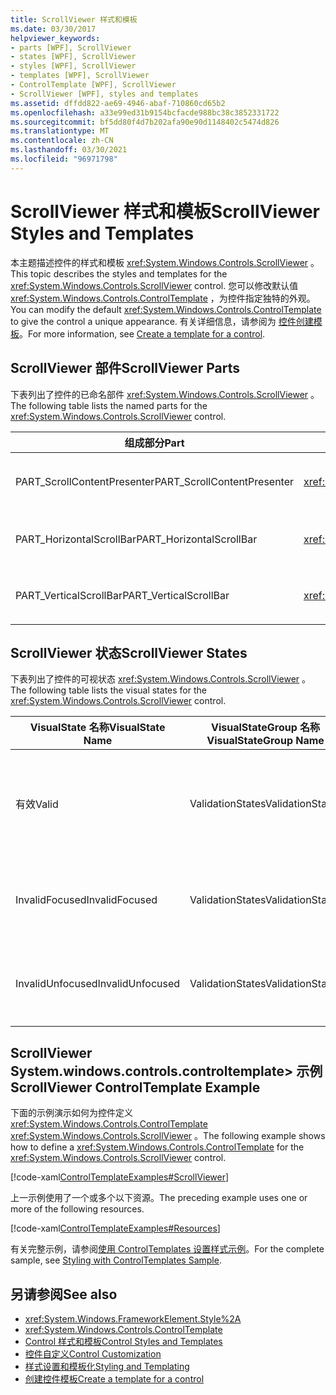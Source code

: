 ```yaml
---
title: ScrollViewer 样式和模板
ms.date: 03/30/2017
helpviewer_keywords:
- parts [WPF], ScrollViewer
- states [WPF], ScrollViewer
- styles [WPF], ScrollViewer
- templates [WPF], ScrollViewer
- ControlTemplate [WPF], ScrollViewer
- ScrollViewer [WPF], styles and templates
ms.assetid: dffdd822-ae69-4946-abaf-710860cd65b2
ms.openlocfilehash: a33e99ed31b9154bcfacde988bc38c3852331722
ms.sourcegitcommit: bf5dd80f4d7b202afa90e90d1148402c5474d826
ms.translationtype: MT
ms.contentlocale: zh-CN
ms.lasthandoff: 03/30/2021
ms.locfileid: "96971798"
---
```

# <a name="scrollviewer-styles-and-templates"></a><span data-ttu-id="f9a38-102">ScrollViewer 样式和模板</span><span class="sxs-lookup"><span data-stu-id="f9a38-102">ScrollViewer Styles and Templates</span></span>
<span data-ttu-id="f9a38-103">本主题描述控件的样式和模板 <xref:System.Windows.Controls.ScrollViewer> 。</span><span class="sxs-lookup"><span data-stu-id="f9a38-103">This topic describes the styles and templates for the <xref:System.Windows.Controls.ScrollViewer> control.</span></span> <span data-ttu-id="f9a38-104">您可以修改默认值 <xref:System.Windows.Controls.ControlTemplate> ，为控件指定独特的外观。</span><span class="sxs-lookup"><span data-stu-id="f9a38-104">You can modify the default <xref:System.Windows.Controls.ControlTemplate> to give the control a unique appearance.</span></span> <span data-ttu-id="f9a38-105">有关详细信息，请参阅为 [控件创建模板](/dotnet/desktop-wpf/themes/how-to-create-apply-template)。</span><span class="sxs-lookup"><span data-stu-id="f9a38-105">For more information, see [Create a template for a control](/dotnet/desktop-wpf/themes/how-to-create-apply-template).</span></span>  
  
## <a name="scrollviewer-parts"></a><span data-ttu-id="f9a38-106">ScrollViewer 部件</span><span class="sxs-lookup"><span data-stu-id="f9a38-106">ScrollViewer Parts</span></span>  
 <span data-ttu-id="f9a38-107">下表列出了控件的已命名部件 <xref:System.Windows.Controls.ScrollViewer> 。</span><span class="sxs-lookup"><span data-stu-id="f9a38-107">The following table lists the named parts for the <xref:System.Windows.Controls.ScrollViewer> control.</span></span>  
  
|<span data-ttu-id="f9a38-108">组成部分</span><span class="sxs-lookup"><span data-stu-id="f9a38-108">Part</span></span>|<span data-ttu-id="f9a38-109">类型</span><span class="sxs-lookup"><span data-stu-id="f9a38-109">Type</span></span>|<span data-ttu-id="f9a38-110">说明</span><span class="sxs-lookup"><span data-stu-id="f9a38-110">Description</span></span>|  
|-|-|-|  
|<span data-ttu-id="f9a38-111">PART_ScrollContentPresenter</span><span class="sxs-lookup"><span data-stu-id="f9a38-111">PART_ScrollContentPresenter</span></span>|<xref:System.Windows.Controls.ScrollContentPresenter>|<span data-ttu-id="f9a38-112">中的内容的占位符 <xref:System.Windows.Controls.ScrollViewer> 。</span><span class="sxs-lookup"><span data-stu-id="f9a38-112">The placeholder for content in the <xref:System.Windows.Controls.ScrollViewer>.</span></span>|  
|<span data-ttu-id="f9a38-113">PART_HorizontalScrollBar</span><span class="sxs-lookup"><span data-stu-id="f9a38-113">PART_HorizontalScrollBar</span></span>|<xref:System.Windows.Controls.Primitives.ScrollBar>|<span data-ttu-id="f9a38-114"><xref:System.Windows.Controls.Primitives.ScrollBar>用于水平滚动内容的。</span><span class="sxs-lookup"><span data-stu-id="f9a38-114">The <xref:System.Windows.Controls.Primitives.ScrollBar> used to scroll the content horizontally.</span></span>|  
|<span data-ttu-id="f9a38-115">PART_VerticalScrollBar</span><span class="sxs-lookup"><span data-stu-id="f9a38-115">PART_VerticalScrollBar</span></span>|<xref:System.Windows.Controls.Primitives.ScrollBar>|<span data-ttu-id="f9a38-116"><xref:System.Windows.Controls.Primitives.ScrollBar>用于垂直滚动内容的。</span><span class="sxs-lookup"><span data-stu-id="f9a38-116">The <xref:System.Windows.Controls.Primitives.ScrollBar> used to scroll the content vertically.</span></span>|  
  
## <a name="scrollviewer-states"></a><span data-ttu-id="f9a38-117">ScrollViewer 状态</span><span class="sxs-lookup"><span data-stu-id="f9a38-117">ScrollViewer States</span></span>  
 <span data-ttu-id="f9a38-118">下表列出了控件的可视状态 <xref:System.Windows.Controls.ScrollViewer> 。</span><span class="sxs-lookup"><span data-stu-id="f9a38-118">The following table lists the visual states for the <xref:System.Windows.Controls.ScrollViewer> control.</span></span>  
  
|<span data-ttu-id="f9a38-119">VisualState 名称</span><span class="sxs-lookup"><span data-stu-id="f9a38-119">VisualState Name</span></span>|<span data-ttu-id="f9a38-120">VisualStateGroup 名称</span><span class="sxs-lookup"><span data-stu-id="f9a38-120">VisualStateGroup Name</span></span>|<span data-ttu-id="f9a38-121">描述</span><span class="sxs-lookup"><span data-stu-id="f9a38-121">Description</span></span>|  
|-|-|-|  
|<span data-ttu-id="f9a38-122">有效</span><span class="sxs-lookup"><span data-stu-id="f9a38-122">Valid</span></span>|<span data-ttu-id="f9a38-123">ValidationStates</span><span class="sxs-lookup"><span data-stu-id="f9a38-123">ValidationStates</span></span>|<span data-ttu-id="f9a38-124">控件使用 <xref:System.Windows.Controls.Validation> 类， <xref:System.Windows.Controls.Validation.HasError%2A?displayProperty=nameWithType> 附加属性为 `false` 。</span><span class="sxs-lookup"><span data-stu-id="f9a38-124">The control uses the <xref:System.Windows.Controls.Validation> class and the <xref:System.Windows.Controls.Validation.HasError%2A?displayProperty=nameWithType> attached property is `false`.</span></span>|  
|<span data-ttu-id="f9a38-125">InvalidFocused</span><span class="sxs-lookup"><span data-stu-id="f9a38-125">InvalidFocused</span></span>|<span data-ttu-id="f9a38-126">ValidationStates</span><span class="sxs-lookup"><span data-stu-id="f9a38-126">ValidationStates</span></span>|<span data-ttu-id="f9a38-127"><xref:System.Windows.Controls.Validation.HasError%2A?displayProperty=nameWithType>附加属性是 `true` 控件具有焦点。</span><span class="sxs-lookup"><span data-stu-id="f9a38-127">The <xref:System.Windows.Controls.Validation.HasError%2A?displayProperty=nameWithType> attached property is `true` has the control has focus.</span></span>|  
|<span data-ttu-id="f9a38-128">InvalidUnfocused</span><span class="sxs-lookup"><span data-stu-id="f9a38-128">InvalidUnfocused</span></span>|<span data-ttu-id="f9a38-129">ValidationStates</span><span class="sxs-lookup"><span data-stu-id="f9a38-129">ValidationStates</span></span>|<span data-ttu-id="f9a38-130"><xref:System.Windows.Controls.Validation.HasError%2A?displayProperty=nameWithType>附加属性是 `true` 控件没有焦点。</span><span class="sxs-lookup"><span data-stu-id="f9a38-130">The <xref:System.Windows.Controls.Validation.HasError%2A?displayProperty=nameWithType> attached property is `true` has the control does not have focus.</span></span>|  
  
## <a name="scrollviewer-controltemplate-example"></a><span data-ttu-id="f9a38-131">ScrollViewer System.windows.controls.controltemplate> 示例</span><span class="sxs-lookup"><span data-stu-id="f9a38-131">ScrollViewer ControlTemplate Example</span></span>  
 <span data-ttu-id="f9a38-132">下面的示例演示如何为控件定义 <xref:System.Windows.Controls.ControlTemplate> <xref:System.Windows.Controls.ScrollViewer> 。</span><span class="sxs-lookup"><span data-stu-id="f9a38-132">The following example shows how to define a <xref:System.Windows.Controls.ControlTemplate> for the <xref:System.Windows.Controls.ScrollViewer> control.</span></span>  
  
 [!code-xaml[ControlTemplateExamples#ScrollViewer](~/samples/snippets/csharp/VS_Snippets_Wpf/ControlTemplateExamples/CS/resources/scrollviewer.xaml#scrollviewer)]  
  
 <span data-ttu-id="f9a38-133">上一示例使用了一个或多个以下资源。</span><span class="sxs-lookup"><span data-stu-id="f9a38-133">The preceding example uses one or more of the following resources.</span></span>  
  
 [!code-xaml[ControlTemplateExamples#Resources](~/samples/snippets/csharp/VS_Snippets_Wpf/ControlTemplateExamples/CS/resources/shared.xaml#resources)]  
  
 <span data-ttu-id="f9a38-134">有关完整示例，请参阅[使用 ControlTemplates 设置样式示例](https://github.com/Microsoft/WPF-Samples/tree/master/Styles%20&%20Templates/IntroToStylingAndTemplating)。</span><span class="sxs-lookup"><span data-stu-id="f9a38-134">For the complete sample, see [Styling with ControlTemplates Sample](https://github.com/Microsoft/WPF-Samples/tree/master/Styles%20&%20Templates/IntroToStylingAndTemplating).</span></span>  
  
## <a name="see-also"></a><span data-ttu-id="f9a38-135">另请参阅</span><span class="sxs-lookup"><span data-stu-id="f9a38-135">See also</span></span>

- <xref:System.Windows.FrameworkElement.Style%2A>
- <xref:System.Windows.Controls.ControlTemplate>
- [<span data-ttu-id="f9a38-136">Control 样式和模板</span><span class="sxs-lookup"><span data-stu-id="f9a38-136">Control Styles and Templates</span></span>](control-styles-and-templates.md)
- [<span data-ttu-id="f9a38-137">控件自定义</span><span class="sxs-lookup"><span data-stu-id="f9a38-137">Control Customization</span></span>](control-customization.md)
- [<span data-ttu-id="f9a38-138">样式设置和模板化</span><span class="sxs-lookup"><span data-stu-id="f9a38-138">Styling and Templating</span></span>](/dotnet/desktop-wpf/fundamentals/styles-templates-overview)
- [<span data-ttu-id="f9a38-139">创建控件模板</span><span class="sxs-lookup"><span data-stu-id="f9a38-139">Create a template for a control</span></span>](/dotnet/desktop-wpf/themes/how-to-create-apply-template)
